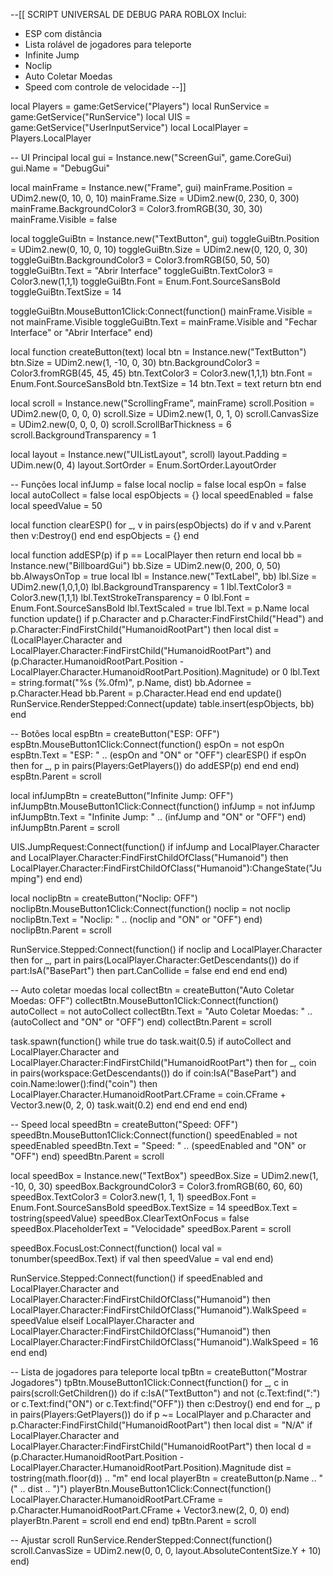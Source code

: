 --[[ SCRIPT UNIVERSAL DE DEBUG PARA ROBLOX
Inclui:
- ESP com distância
- Lista rolável de jogadores para teleporte
- Infinite Jump
- Noclip
- Auto Coletar Moedas
- Speed com controle de velocidade
--]]

local Players = game:GetService("Players")
local RunService = game:GetService("RunService")
local UIS = game:GetService("UserInputService")
local LocalPlayer = Players.LocalPlayer

-- UI Principal
local gui = Instance.new("ScreenGui", game.CoreGui)
gui.Name = "DebugGui"

local mainFrame = Instance.new("Frame", gui)
mainFrame.Position = UDim2.new(0, 10, 0, 10)
mainFrame.Size = UDim2.new(0, 230, 0, 300)
mainFrame.BackgroundColor3 = Color3.fromRGB(30, 30, 30)
mainFrame.Visible = false

local toggleGuiBtn = Instance.new("TextButton", gui)
toggleGuiBtn.Position = UDim2.new(0, 10, 0, 10)
toggleGuiBtn.Size = UDim2.new(0, 120, 0, 30)
toggleGuiBtn.BackgroundColor3 = Color3.fromRGB(50, 50, 50)
toggleGuiBtn.Text = "Abrir Interface"
toggleGuiBtn.TextColor3 = Color3.new(1,1,1)
toggleGuiBtn.Font = Enum.Font.SourceSansBold
toggleGuiBtn.TextSize = 14

toggleGuiBtn.MouseButton1Click:Connect(function()
	mainFrame.Visible = not mainFrame.Visible
	toggleGuiBtn.Text = mainFrame.Visible and "Fechar Interface" or "Abrir Interface"
end)

local function createButton(text)
	local btn = Instance.new("TextButton")
	btn.Size = UDim2.new(1, -10, 0, 30)
	btn.BackgroundColor3 = Color3.fromRGB(45, 45, 45)
	btn.TextColor3 = Color3.new(1,1,1)
	btn.Font = Enum.Font.SourceSansBold
	btn.TextSize = 14
	btn.Text = text
	return btn
end

local scroll = Instance.new("ScrollingFrame", mainFrame)
scroll.Position = UDim2.new(0, 0, 0, 0)
scroll.Size = UDim2.new(1, 0, 1, 0)
scroll.CanvasSize = UDim2.new(0, 0, 0, 0)
scroll.ScrollBarThickness = 6
scroll.BackgroundTransparency = 1

local layout = Instance.new("UIListLayout", scroll)
layout.Padding = UDim.new(0, 4)
layout.SortOrder = Enum.SortOrder.LayoutOrder

-- Funções
local infJump = false
local noclip = false
local espOn = false
local autoCollect = false
local espObjects = {}
local speedEnabled = false
local speedValue = 50

local function clearESP()
	for _, v in pairs(espObjects) do
		if v and v.Parent then v:Destroy() end
	end
	espObjects = {}
end

local function addESP(p)
	if p == LocalPlayer then return end
	local bb = Instance.new("BillboardGui")
	bb.Size = UDim2.new(0, 200, 0, 50)
	bb.AlwaysOnTop = true
	local lbl = Instance.new("TextLabel", bb)
	lbl.Size = UDim2.new(1,0,1,0)
	lbl.BackgroundTransparency = 1
	lbl.TextColor3 = Color3.new(1,1,1)
	lbl.TextStrokeTransparency = 0
	lbl.Font = Enum.Font.SourceSansBold
	lbl.TextScaled = true
	lbl.Text = p.Name
	local function update()
		if p.Character and p.Character:FindFirstChild("Head") and p.Character:FindFirstChild("HumanoidRootPart") then
			local dist = (LocalPlayer.Character and LocalPlayer.Character:FindFirstChild("HumanoidRootPart") and (p.Character.HumanoidRootPart.Position - LocalPlayer.Character.HumanoidRootPart.Position).Magnitude) or 0
			lbl.Text = string.format("%s (%.0fm)", p.Name, dist)
			bb.Adornee = p.Character.Head
			bb.Parent = p.Character.Head
		end
	end
	update()
	RunService.RenderStepped:Connect(update)
	table.insert(espObjects, bb)
end

-- Botões
local espBtn = createButton("ESP: OFF")
espBtn.MouseButton1Click:Connect(function()
	espOn = not espOn
	espBtn.Text = "ESP: " .. (espOn and "ON" or "OFF")
	clearESP()
	if espOn then
		for _, p in pairs(Players:GetPlayers()) do
			addESP(p)
		end
	end
end)
espBtn.Parent = scroll

local infJumpBtn = createButton("Infinite Jump: OFF")
infJumpBtn.MouseButton1Click:Connect(function()
	infJump = not infJump
	infJumpBtn.Text = "Infinite Jump: " .. (infJump and "ON" or "OFF")
end)
infJumpBtn.Parent = scroll

UIS.JumpRequest:Connect(function()
	if infJump and LocalPlayer.Character and LocalPlayer.Character:FindFirstChildOfClass("Humanoid") then
		LocalPlayer.Character:FindFirstChildOfClass("Humanoid"):ChangeState("Jumping")
	end
end)

local noclipBtn = createButton("Noclip: OFF")
noclipBtn.MouseButton1Click:Connect(function()
	noclip = not noclip
	noclipBtn.Text = "Noclip: " .. (noclip and "ON" or "OFF")
end)
noclipBtn.Parent = scroll

RunService.Stepped:Connect(function()
	if noclip and LocalPlayer.Character then
		for _, part in pairs(LocalPlayer.Character:GetDescendants()) do
			if part:IsA("BasePart") then
				part.CanCollide = false
			end
		end
	end
end)

-- Auto coletar moedas
local collectBtn = createButton("Auto Coletar Moedas: OFF")
collectBtn.MouseButton1Click:Connect(function()
	autoCollect = not autoCollect
	collectBtn.Text = "Auto Coletar Moedas: " .. (autoCollect and "ON" or "OFF")
end)
collectBtn.Parent = scroll

task.spawn(function()
	while true do
		task.wait(0.5)
		if autoCollect and LocalPlayer.Character and LocalPlayer.Character:FindFirstChild("HumanoidRootPart") then
			for _, coin in pairs(workspace:GetDescendants()) do
				if coin:IsA("BasePart") and coin.Name:lower():find("coin") then
					LocalPlayer.Character.HumanoidRootPart.CFrame = coin.CFrame + Vector3.new(0, 2, 0)
					task.wait(0.2)
				end
			end
		end
	end
end)

-- Speed
local speedBtn = createButton("Speed: OFF")
speedBtn.MouseButton1Click:Connect(function()
	speedEnabled = not speedEnabled
	speedBtn.Text = "Speed: " .. (speedEnabled and "ON" or "OFF")
end)
speedBtn.Parent = scroll

local speedBox = Instance.new("TextBox")
speedBox.Size = UDim2.new(1, -10, 0, 30)
speedBox.BackgroundColor3 = Color3.fromRGB(60, 60, 60)
speedBox.TextColor3 = Color3.new(1, 1, 1)
speedBox.Font = Enum.Font.SourceSansBold
speedBox.TextSize = 14
speedBox.Text = tostring(speedValue)
speedBox.ClearTextOnFocus = false
speedBox.PlaceholderText = "Velocidade"
speedBox.Parent = scroll

speedBox.FocusLost:Connect(function()
	local val = tonumber(speedBox.Text)
	if val then
		speedValue = val
	end
end)

RunService.Stepped:Connect(function()
	if speedEnabled and LocalPlayer.Character and LocalPlayer.Character:FindFirstChildOfClass("Humanoid") then
		LocalPlayer.Character:FindFirstChildOfClass("Humanoid").WalkSpeed = speedValue
	elseif LocalPlayer.Character and LocalPlayer.Character:FindFirstChildOfClass("Humanoid") then
		LocalPlayer.Character:FindFirstChildOfClass("Humanoid").WalkSpeed = 16
	end
end)

-- Lista de jogadores para teleporte
local tpBtn = createButton("Mostrar Jogadores")
tpBtn.MouseButton1Click:Connect(function()
	for _, c in pairs(scroll:GetChildren()) do
		if c:IsA("TextButton") and not (c.Text:find(":") or c.Text:find("ON") or c.Text:find("OFF")) then
			c:Destroy()
		end
	end
	for _, p in pairs(Players:GetPlayers()) do
		if p ~= LocalPlayer and p.Character and p.Character:FindFirstChild("HumanoidRootPart") then
			local dist = "N/A"
			if LocalPlayer.Character and LocalPlayer.Character:FindFirstChild("HumanoidRootPart") then
				local d = (p.Character.HumanoidRootPart.Position - LocalPlayer.Character.HumanoidRootPart.Position).Magnitude
				dist = tostring(math.floor(d)) .. "m"
			end
			local playerBtn = createButton(p.Name .. " (" .. dist .. ")")
			playerBtn.MouseButton1Click:Connect(function()
				LocalPlayer.Character.HumanoidRootPart.CFrame = p.Character.HumanoidRootPart.CFrame + Vector3.new(2, 0, 0)
			end)
			playerBtn.Parent = scroll
		end
	end
end)
tpBtn.Parent = scroll

-- Ajustar scroll
RunService.RenderStepped:Connect(function()
	scroll.CanvasSize = UDim2.new(0, 0, 0, layout.AbsoluteContentSize.Y + 10)
end)

